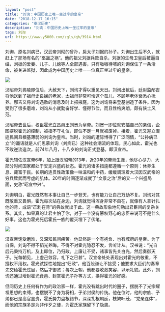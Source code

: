 ```yaml
---
layout: "post"
title: "刘询：中国历史上唯一坐过牢的皇帝"
date: "2018-12-17 16:15"
categories: "秦汉历史"
description: "刘询：中国历史上唯一坐过牢的皇帝"
tags: 刘询
url: https://www.y5000.com/zgls/qh/3914.html
---
```






刘询，原名刘病已，汉武帝刘彻的曾孙，戾太子刘据的孙子。刘询出生后不久，就赶上了那场有名的“巫蛊之祸”。他的祖父刘据兵败自杀，刘据的生母卫皇后被逼自缢，刘据的爱妾、儿子、儿媳等人全部遇害，只有嗷嗷待哺的刘询保住了一条活命，被关进监狱，因此成为中国历史上唯一一位真正坐过牢的皇帝。

![](https://img.y5000.com/uploads/allimg/161026/1403342101-0.jpg)

汉昭帝刘弗陵即位后，大赦天下，刘询才得以重见天日。刘询出狱后，廷尉监邴吉将他送到了祖母史良娣的老家，太祖母非常可怜这个孤儿，不顾年老体衰悉心抚养。邴吉又将刘询遇赦的消息及时上报掖庭，这为刘询将来登基创造了条件。因为受到了很多磨难，刘询从小就勤奋好学、懂得节俭，而且性格爽朗，颇有侠士风范。

汉昭帝去世后，权臣霍光立昌邑王刘贺为皇帝。刘贺一即位就安插自己的亲信，企图摆脱霍光的控制，被指不守礼仪，即位不足一月就被废掉。接着，霍光又迎立混迹民间且根基薄弱的刘询为皇帝。当时，刘询的遭际博得了广泛同情，“公孙病已立”的谶语就是人们思慕刘询（刘病已）这种社会潮流的体现，民心如此，霍光也不敢逆流造次。前74年八月，十八岁的刘询正式登基，即汉宣帝。

霍光辅佐汉宣帝6年，加上跟汉昭帝的13年，近20年的帝师生涯，他尽心尽力，大部分时间国家都处于安定兴盛的状态。霍光的诸多措施都遵循一个原则：休养生息、藏富于民。长期的连贯性政策像一味温和的中药，缓缓调理着大汉因汉武帝的穷兵黩武而亏虚的肌体。20年的时间逐渐成就了“文景之治”后的又一个兴盛局面，史称“昭宣中兴”。

刘询明白，霍光既然有本事让自己一步登天，也有能力让自己万劫不复。刘询对其既敬重又畏惧，霍光每次站在身边，刘询就觉得浑身非常不自在，就像有人拿针扎他的背，成语“芒刺在背”的典故就出于此。这一典故形象地勾勒出君臣间的复杂关系。其实，如果真的让君主怕了你，对于一个没有篡权野心的忠臣来说可不是什么好事。这也为霍光死后霍氏一族的覆灭埋下了伏笔。

![](https://img.y5000.com/uploads/allimg/161026/1403342533-1.jpg)

汉宣帝饱受磨难，又深知民间疾苦。他显然是一个有抱负、也有城府的皇帝。为了自保，刘询不得不韬光养晦，不得不对霍光隐忍不发，言听计从。汉书说：“光自后元秉持万机，及上即位，乃归政。上廉让不受，诸事皆先关白光，然后奏御天子。光每朝见，上虚己敛容，礼下之已甚”。汉宣帝处处表现出对霍光的敬重，不擅权不用权。霍光试探性地提出“归政”，他百般谦让不接受；他要求大臣们的奏章先交给霍光过目，然后才御览；每次上朝，他都要收敛笑容，以示礼貌。此外，刘询还通过增封霍光食邑、封赏霍光子孙等方式，换得霍光的好感。

但同历史上任何有作为的政治家一样，霍光没有跳出时代的圈子，摆脱不了光宗耀祖思想的束缚，也摆脱不了身为将相，子弟封侯的传统。他在位时，他的宗族、子弟都已是高官显贵，霍氏势力盘根错节，深深扎根朝廷，枝繁叶茂，“党亲连体”，而他的宗族多是为非作歹之徒，为霍氏家族留下了隐患。
